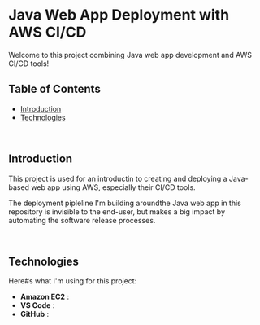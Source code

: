 # Java Web App Deployment with AWS CI/CD
Welcome to this project combining Java web app development and AWS CI/CD tools!
<br>

## Table of Contents
- [Introduction](#introduction)
- [Technologies](#technologies)

<br>

## Introduction
This project is used for an introductin to creating and deploying a Java-based web app using AWS, especially their CI/CD tools.

The deployment pipleline I'm building aroundthe Java web app in this repository is invisible to the end-user, but makes a big impact by automating the software release processes.

<br>

## Technologies
Here#s what I'm using for this project:

-  **Amazon EC2** : 
-  **VS Code** :
-  **GitHub** :

